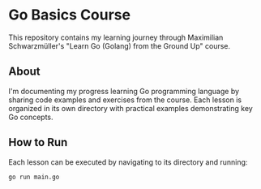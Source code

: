# Go Basics Course

This repository contains my learning journey through Maximilian Schwarzmüller's "Learn Go (Golang) from the Ground Up" course.

## About

I'm documenting my progress learning Go programming language by sharing code examples and exercises from the course. Each lesson is organized in its own directory with practical examples demonstrating key Go concepts.

## How to Run

Each lesson can be executed by navigating to its directory and running:

```bash
go run main.go
```
